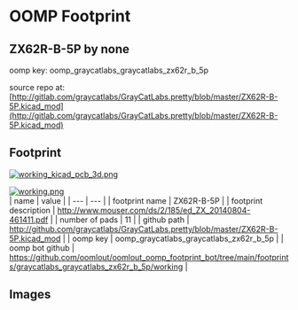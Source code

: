 # OOMP Footprint  
## ZX62R-B-5P  by none  
  
oomp key: oomp_graycatlabs_graycatlabs_zx62r_b_5p  
  
source repo at: [http://gitlab.com/graycatlabs/GrayCatLabs.pretty/blob/master/ZX62R-B-5P.kicad_mod](http://gitlab.com/graycatlabs/GrayCatLabs.pretty/blob/master/ZX62R-B-5P.kicad_mod)  
## Footprint  
  
[![working_kicad_pcb_3d.png](working_kicad_pcb_3d_600.png)](working_kicad_pcb_3d.png)  
  
[![working.png](working_600.png)](working.png)  
| name | value | 
| --- | --- | 
| footprint name | ZX62R-B-5P | 
| footprint description | http://www.mouser.com/ds/2/185/ed_ZX_20140804-461411.pdf | 
| number of pads | 11 | 
| github path | http://github.com/graycatlabs/GrayCatLabs.pretty/blob/master/ZX62R-B-5P.kicad_mod | 
| oomp key | oomp_graycatlabs_graycatlabs_zx62r_b_5p | 
| oomp bot github | https://github.com/oomlout/oomlout_oomp_footprint_bot/tree/main/footprints/graycatlabs_graycatlabs_zx62r_b_5p/working | 
## Images  
